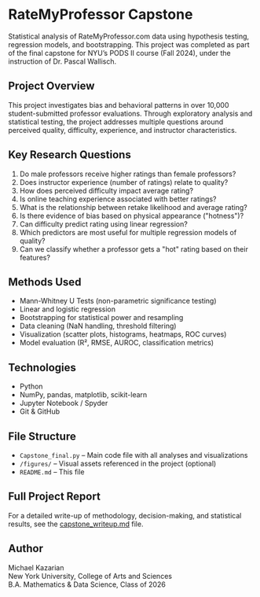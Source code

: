# RateMyProfessor Capstone

Statistical analysis of RateMyProfessor.com data using hypothesis testing, regression models, and bootstrapping. This project was completed as part of the final capstone for NYU’s PODS II course (Fall 2024), under the instruction of Dr. Pascal Wallisch.

## Project Overview

This project investigates bias and behavioral patterns in over 10,000 student-submitted professor evaluations. Through exploratory analysis and statistical testing, the project addresses multiple questions around perceived quality, difficulty, experience, and instructor characteristics.

## Key Research Questions

1. Do male professors receive higher ratings than female professors?
2. Does instructor experience (number of ratings) relate to quality?
3. How does perceived difficulty impact average rating?
4. Is online teaching experience associated with better ratings?
5. What is the relationship between retake likelihood and average rating?
6. Is there evidence of bias based on physical appearance ("hotness")?
7. Can difficulty predict rating using linear regression?
8. Which predictors are most useful for multiple regression models of quality?
9. Can we classify whether a professor gets a "hot" rating based on their features?

## Methods Used

- Mann-Whitney U Tests (non-parametric significance testing)
- Linear and logistic regression
- Bootstrapping for statistical power and resampling
- Data cleaning (NaN handling, threshold filtering)
- Visualization (scatter plots, histograms, heatmaps, ROC curves)
- Model evaluation (R², RMSE, AUROC, classification metrics)

## Technologies

- Python
- NumPy, pandas, matplotlib, scikit-learn
- Jupyter Notebook / Spyder
- Git & GitHub

## File Structure

- `Capstone_final.py` – Main code file with all analyses and visualizations
- `/figures/` – Visual assets referenced in the project (optional)
- `README.md` – This file

## Full Project Report

For a detailed write-up of methodology, decision-making, and statistical results, see the [capstone_writeup.md](./capstone_writeup.md) file.

## Author

Michael Kazarian  
New York University, College of Arts and Sciences  
B.A. Mathematics & Data Science, Class of 2026
